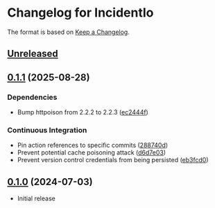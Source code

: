 # Changelog for IncidentIo

The format is based on [Keep a Changelog](https://keepachangelog.com/en/1.0.0/).

## [Unreleased](https://github.com/sgerrand/ex_incident_io/tree/main)

## [0.1.1](https://github.com/sgerrand/ex_incident_io/compare/v0.1.0-dev...v0.1.1) (2025-08-28)


### Dependencies

* Bump httpoison from 2.2.2 to 2.2.3 ([ec2444f](https://github.com/sgerrand/ex_incident_io/commit/ec2444f241e094c5a60b4e5eb3f4767d2f044ef8))

### Continuous Integration

* Pin action references to specific commits ([288740d](https://github.com/sgerrand/ex_incident_io/commit/288740da5a838244b0aff527dd9761cefee18541))
* Prevent potential cache poisoning attack ([d6d7e03](https://github.com/sgerrand/ex_incident_io/commit/d6d7e03d4145a2d063320067c3a9a45eaee438b8))
* Prevent version control credentials from being persisted ([eb3fcd0](https://github.com/sgerrand/ex_incident_io/commit/eb3fcd0839020620d635c6bc198b6d96b971b78a))

## [0.1.0](https://github.com/sgerrand/ex_incident_io/tree/v0.1.0) (2024-07-03)

- Initial release
